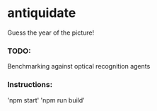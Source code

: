# antiquidate

Guess the year of the picture!

### TODO:
Benchmarking against optical recognition agents

### Instructions:
'npm start'
'npm run build'
